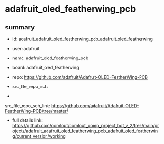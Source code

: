 # adafruit_oled_featherwing_pcb
 
## summary 
* id: adafruit_adafruit_oled_featherwing_pcb_adafruit_oled_featherwing
* user: adafruit
* name: adafruit_oled_featherwing_pcb
* board: adafruit_oled_featherwing
* repo: https://github.com/adafruit/Adafruit-OLED-FeatherWing-PCB



* src_file_repo_sch: 
*
 src_file_repo_sch_link: https://github.com/adafruit/Adafruit-OLED-FeatherWing-PCB/tree/master/
* full details link: https://github.com/oomlout/oomlout_oomp_project_bot_v_2/tree/main/projects/adafruit_adafruit_oled_featherwing_pcb_adafruit_oled_featherwing/current_version/working  






